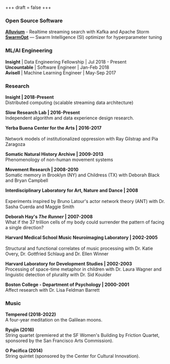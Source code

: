 +++
draft = false
+++
### Open Source Software

**[Alluvium](https://github.com/SioKCronin/alluvium)** - Realtime streaming search with Kafka and Apache Storm</br>
**[SwarmOpt](https://github.com/SioKCronin/SwarmOpt)** — Swarm Intelligence (SI) optimizer for hyperparameter tuning</br>

### ML/AI Engineering

**Insight** | Data Engineering Fellowship | Jul 2018 - Present</br>
**Uncountable** | Software Engineer | Jan-Feb 2018</br>
**Avisell** | Machine Learning Engineer | May-Sep 2017</br> 

### Research

**Insight | 2018-Present**</br>
Distributed computing (scalable streaming data architecture)

**Slow Research Lab | 2016-Present**</br> 
Independent algorithm and data experience design research.

**Yerba Buena Center for the Arts | 2016-2017**</br>  
Network models of institutionalized oppression with Ray Gilstrap and Pia
Zaragoza

**Somatic Natural History Archive | 2009-2013**</br>
Phenomenology of non-human movement systems

**Movement Research | 2008-2010**</br>
Somatic memory in Brooklyn (NY) and Childress (TX) with Deborah Black
and Bryan Campbell

**Interdisciplinary Laboratory for Art, Nature and Dance | 2008**</br>  
Experiments inspired by Bruno Latour's actor network theory (ANT) with
Dr. Sasha Cuerda and Maggie Smith

**Deborah Hay's _The Runner_ | 2007-2008**</br>
What if the 37 trillion cells of my body could surrender the pattern of
facing a single direction?

**Harvard Medical School Music Neuroimaging Laboratory | 2002-2005**</br>  
Structural and functional correlates of music processing with Dr. Katie
Overy, Dr. Gottfried Schlaug and Dr. Ellen Winner 

**Harvard Laboratory for Development Studies | 2002-2003**</br>
Processing of space-time metaphor in children with Dr. Laura Wagner and
linguistic detection of plurality with Dr. Sid Kouider

**Boston College - Department of Psychology | 2000-2001**</br>
Affect research with Dr. Lisa Feldman Barrett

### Music

**Tempered (2018-2022)**</br>
A four-year meditation on the Galilean moons.

**Ryujin (2016)**</br>
String quartet (premiered at the SF Women's Building by Friction Quartet, sponsored by 
the San Francisco Arts Commission).

**O Pacifica (2014)**</br>
String quintet (sponsored by the Center for Cultural Innovation). 
